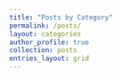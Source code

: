 ```yaml
---
title: "Posts by Category"
permalink: /posts/
layout: categories
author_profile: true
collection: posts
entries_layout: grid 
---
```

